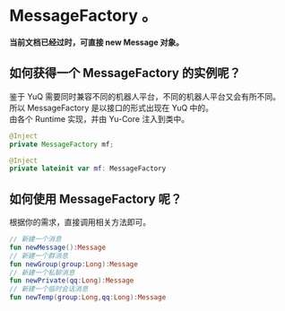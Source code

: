 # MessageFactory 。

**当前文档已经过时，可直接 new Message 对象。**

## 如何获得一个 MessageFactory 的实例呢？

鉴于 YuQ 需要同时兼容不同的机器人平台，不同的机器人平台又会有所不同。  
所以 MessageFactory 是以接口的形式出现在 YuQ 中的。  
由各个 Runtime 实现，并由 Yu-Core 注入到类中。

```Java
@Inject
private MessageFactory mf;
```
```Kotlin
@Inject
private lateinit var mf: MessageFactory
```
## 如何使用 MessageFactory 呢？
根据你的需求，直接调用相关方法即可。
```Kotlin
// 新建一个消息
fun newMessage():Message
// 新建一个群消息
fun newGroup(group:Long):Message
// 新建一个私聊消息
fun newPrivate(qq:Long):Message
// 新建一个临时会话消息
fun newTemp(group:Long,qq:Long):Message
```
